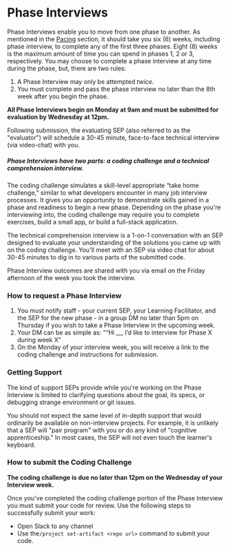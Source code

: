 # Phase Interviews

Phase Interviews enable you to move from one phase to another. As mentioned in the [Pacing](/Phases/pacing.md) section, it should take you six \(6\) weeks, including phase interview, to complete any of the first three phases. Eight \(8\) weeks is the maximum amount of time you can spend in phases 1, 2 or 3, respectively. You may choose to complete a phase interview at any time during the phase, but, there are two rules:

1. A Phase Interview may only be attempted _twice_.
2. You must complete and pass the phase interview no later than the 8th week after you begin the phase.

**All Phase Interviews begin on Monday at 9am and must be submitted for evaluation by Wednesday at 12pm.**

Following submission, the evaluating SEP \(also referred to as the "evaluator"\) will schedule a 30-45 minute, face-to-face technical interview \(via video-chat\) with you.

##### Phase Interviews have two parts: a coding challenge and a technical comprehension interview.

The coding challenge simulates a skill-level appropriate “take home challenge,” similar to what developers encounter in many job interview processes. It gives you an opportunity to demonstrate skills gained in a phase and readiness to begin a new phase. Depending on the phase you're interviewing into, the coding challenge may require you to complete exercises, build a small app, or build a full-stack application.

The technical comprehension interview is a 1-on-1 conversation with an SEP designed to evaluate your understanding of the solutions you came up with on the coding challenge. You'll meet with an SEP via video chat for about 30-45 minutes to dig in to various parts of the submitted code.

Phase Interview outcomes are shared with you via email on the Friday afternoon of the week you took the interview.

### How to request a Phase Interview

1. You must notify staff - your current SEP, your Learning Facilitator, and the SEP for the new phase - in a group DM no later than 5pm on Thursday if you wish to take a Phase Interview in the upcoming week.
2. Your DM can be as simple as: "“Hi \_\_, I’d like to interview for Phase X during week X”
3. On the Monday of your interview week, you will receive a link to the coding challenge and instructions for submission.

### Getting Support

The kind of support SEPs provide while you're working on the Phase Interview is limited to clarifying questions about the goal, its specs, or debugging strange environment or git issues.

You should not expect the same level of in-depth support that would ordinarily be available on non-interview projects. For example, it is unlikely that a SEP will "pair program" with you or do any kind of "cognitive apprenticeship." In most cases, the SEP will not even touch the learner's keyboard.

### How to submit the Coding Challenge

**The coding challenge is due no later than 12pm on the Wednesday of your Interview week.**

Once you've completed the coding challenge portion of the Phase Interview you must submit your code for review. Use the following steps to successfully submit your work:

* Open Slack to any channel
* Use the`/project set-artifact <repo url>` command to submit your code. 



